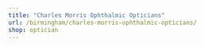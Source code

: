 ```yaml
---
title: "Charles Morris Ophthalmic Opticians"
url: /birmingham/charles-morris-ophthalmic-opticians/
shop: optician
---
```

